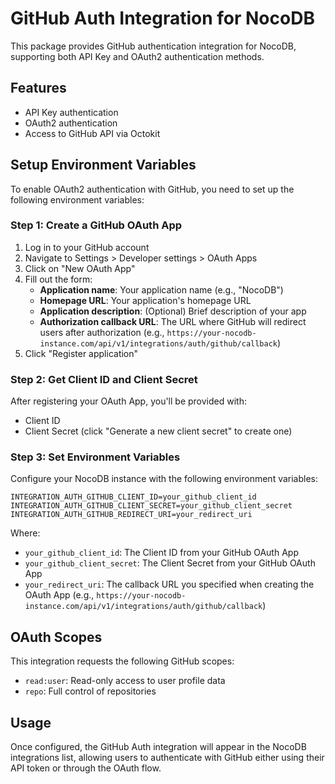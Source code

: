 # GitHub Auth Integration for NocoDB

This package provides GitHub authentication integration for NocoDB, supporting both API Key and OAuth2 authentication methods.

## Features

- API Key authentication
- OAuth2 authentication
- Access to GitHub API via Octokit

## Setup Environment Variables

To enable OAuth2 authentication with GitHub, you need to set up the following environment variables:

### Step 1: Create a GitHub OAuth App

1. Log in to your GitHub account
2. Navigate to Settings > Developer settings > OAuth Apps
3. Click on "New OAuth App"
4. Fill out the form:
   - **Application name**: Your application name (e.g., "NocoDB")
   - **Homepage URL**: Your application's homepage URL
   - **Application description**: (Optional) Brief description of your app
   - **Authorization callback URL**: The URL where GitHub will redirect users after authorization (e.g., `https://your-nocodb-instance.com/api/v1/integrations/auth/github/callback`)
5. Click "Register application"

### Step 2: Get Client ID and Client Secret

After registering your OAuth App, you'll be provided with:
- Client ID
- Client Secret (click "Generate a new client secret" to create one)

### Step 3: Set Environment Variables

Configure your NocoDB instance with the following environment variables:

```
INTEGRATION_AUTH_GITHUB_CLIENT_ID=your_github_client_id
INTEGRATION_AUTH_GITHUB_CLIENT_SECRET=your_github_client_secret
INTEGRATION_AUTH_GITHUB_REDIRECT_URI=your_redirect_uri
```

Where:
- `your_github_client_id`: The Client ID from your GitHub OAuth App
- `your_github_client_secret`: The Client Secret from your GitHub OAuth App
- `your_redirect_uri`: The callback URL you specified when creating the OAuth App (e.g., `https://your-nocodb-instance.com/api/v1/integrations/auth/github/callback`)

## OAuth Scopes

This integration requests the following GitHub scopes:
- `read:user`: Read-only access to user profile data
- `repo`: Full control of repositories

## Usage

Once configured, the GitHub Auth integration will appear in the NocoDB integrations list, allowing users to authenticate with GitHub either using their API token or through the OAuth flow.

